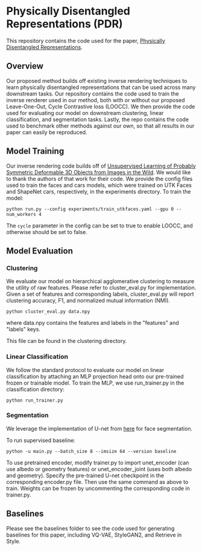 # Physically Disentangled Representations (PDR)

This repository contains the code used for the paper, [Physically Disentangled Representations](https://arxiv.org/pdf/2204.05281.pdf).


## Overview

Our proposed method builds off existing inverse rendering techniques to learn physically disentangled representations that can be used across many downstream tasks. Our repository contains the code used to train the inverse renderer used in our method, both with or without our proposed Leave-One-Out, Cycle Contrastive loss (LOOCC). We then provide the code used for evaluating our model on downstream clustering, linear classification, and segmentation tasks. Lastly, the repo contains the code used to benchmark other methods against our own, so that all results in our paper can easily be reproduced.

## Model Training

Our inverse rendering code builds off of [Unsupervised Learning of Probably Symmetric Deformable 3D Objects from Images in the Wild](https://github.com/elliottwu/unsup3d). We would like to thank the authors of that work for their code. We provide the config files used to train the faces and cars models, which were trained on UTK Faces and ShapeNet cars, respectively, in the experiments directory. To train the model:

```
python run.py --config experiments/train_utkfaces.yaml --gpu 0 --num_workers 4
```

The `cycle` parameter in the config can be set to true to enable LOOCC, and otherwise should be set to false.

## Model Evaluation

### Clustering

We evaluate our model on hierarchical agglomerative clustering to measure the utility of raw features. Please refer to cluster\_eval.py for implementation. Given a set of features and corresponding labels, cluster\_eval.py will report clustering accuracy, F1, and normalized mutual information (NMI).

```
python cluster_eval.py data.npy
```

where data.npy contains the features and labels in the "features" and "labels" keys.

This file can be found in the clustering directory.

### Linear Classification

We follow the standard protocol to evaluate our model on linear classification by attaching an MLP projection head onto our pre-trained frozen or trainable model. To train the MLP, we use run\_trainer.py in the classification directory:

```
python run_trainer.py
```

### Segmentation

We leverage the implementation of U-net from [here](https://github.com/switchablenorms/CelebAMask-HQ/tree/master/face_parsing) for face segmentation.

To run supervised baseline:

```
python -u main.py --batch_size 8 --imsize 64 --version baseline
```

To use pretrained encoder, modify trainer.py to import unet\_encoder (can use albedo or geometry features) or unet\_encoder\_joint (uses both albedo and geometry). Specify the pre-trained U-net checkpoint in the corresponding encoder.py file. Then use the same command as above to train. Weights can be frozen by uncommenting the corresponding code in trainer.py.

## Baselines

Please see the baselines folder to see the code used for generating baselines for this paper, including VQ-VAE, StyleGAN2, and Retrieve in Style.
